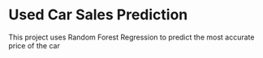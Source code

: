# Used Car Sales Prediction
This project uses Random Forest Regression to predict the most accurate price of the car
